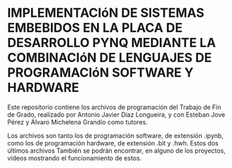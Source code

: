 # IMPLEMENTACIóN DE SISTEMAS EMBEBIDOS EN LA PLACA DE DESARROLLO PYNQ MEDIANTE LA COMBINACIóN DE LENGUAJES DE PROGRAMACIóN SOFTWARE Y HARDWARE
 
Este repositorio contiene los archivos de programación del Trabajo de Fin de Grado, realizado por Antonio Javier Díaz Longueira, y con Esteban Jove Pérez y Álvaro Michelena Grandío como tutores.

Los archivos son tanto los de programación software, de extensión .ipynb, como los de programación hardware, de extensión .bit y .hwh. Estos dos últimos archivos
También se podrán encontrar, en alguno de los proyectos, vídeos mostrando el funcionamiento de estos.
